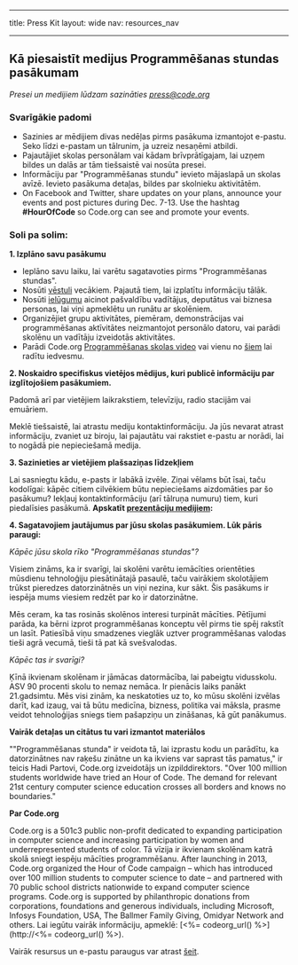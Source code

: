 * * *

title: Press Kit layout: wide nav: resources_nav

* * *

## Kā piesaistīt medijus Programmēšanas stundas pasākumam

*Presei un medijiem lūdzam sazināties <press@code.org>*

### Svarīgākie padomi

  * Sazinies ar mēdijiem divas nedēļas pirms pasākuma izmantojot e-pastu. Seko līdzi e-pastam un tālrunim, ja uzreiz nesaņēmi atbildi.
  * Pajautājiet skolas personālam vai kādam brīvprātīgajam, lai uzņem bildes un dalās ar tām tiešsaistē vai nosūta presei.
  * Informāciju par "Programmēšanas stundu" ievieto mājaslapā un skolas avīzē. Ievieto pasākuma detaļas, bildes par skolnieku aktivitātēm.
  * On Facebook and Twitter, share updates on your plans, announce your events and post pictures during Dec. 7-13. Use the hashtag **#HourOfCode** so Code.org can see and promote your events.

### Soli pa solim:

**1. Izplāno savu pasākumu**

  * Ieplāno savu laiku, lai varētu sagatavoties pirms "Programmēšanas stundas".
  * Nosūti [vēstuli](<%= hoc_uri('/resources/#sample-emails') %>) vecākiem. Pajautā tiem, lai izplatītu informāciju tālāk.
  * Nosūti [ielūgumu](<%= hoc_uri('/resources/#sample-emails') %>) aicinot pašvaldību vadītājus, deputātus vai biznesa personas, lai viņi apmeklētu un runātu ar skolēniem.
  * Organizējiet grupu aktivitātes, piemēram, demonstrācijas vai programmēšanas aktīvitātes neizmantojot personālo datoru, vai parādi skolēnu un vadītāju izveidotās aktivitātes.
  * Parādi Code.org [Programmēšanas skolas video](<%= hoc_uri('/') %>) vai vienu no [šiem](<%= hoc_uri('/resources#videos') %>) lai radītu iedvesmu.

**2. Noskaidro specifiskus vietējos mēdijus, kuri publicē informāciju par izglītojošiem pasākumiem.**

Padomā arī par vietējiem laikrakstiem, televīziju, radio stacijām vai emuāriem.

Meklē tiešsaistē, lai atrastu mediju kontaktinformāciju. Ja jūs nevarat atrast informāciju, zvaniet uz biroju, lai pajautātu vai rakstiet e-pastu ar norādi, lai to nogādā pie nepieciešamā medija.

**3. Sazinieties ar vietējiem plašsaziņas līdzekļiem**

Lai sasniegtu kādu, e-pasts ir labākā izvēle. Ziņai vēlams būt īsai, taču kodolīgai: kāpēc citiem cilvēkiem būtu nepieciešams aizdomāties par šo pasākumu? Iekļauj kontaktinformāciju (arī tālruņa numuru) tiem, kuri piedalīsies pasākumā. **Apskatīt [prezentāciju medijiem](<%= hoc_uri('/resources#sample-emails') %>):**

**4. Sagatavojiem jautājumus par jūsu skolas pasākumiem. Lūk pāris paraugi:**

*Kāpēc jūsu skola rīko "Programmēšanas stundas"?*

Visiem zināms, ka ir svarīgi, lai skolēni varētu iemācīties orientēties mūsdienu tehnoloģiju piesātinātajā pasaulē, taču vairākiem skolotājiem trūkst pieredzes datorzinātnēs un viņi nezina, kur sākt. Šis pasākums ir iespēja mums viesiem redzēt par ko ir datorzinātne.

Mēs ceram, ka tas rosinās skolēnos interesi turpināt mācīties. Pētījumi parāda, ka bērni izprot programmēšanas konceptu vēl pirms tie spēj rakstīt un lasīt. Patiesībā viņu smadzenes vieglāk uztver programmēšanas valodas tieši agrā vecumā, tieši tā pat kā svešvalodas.

*Kāpēc tas ir svarīgi?*

Ķīnā ikvienam skolēnam ir jāmācas datormācība, lai pabeigtu vidusskolu. ASV 90 procenti skolu to nemaz nemāca. Ir pienācis laiks panākt 21.gadsimtu. Mēs visi zinām, ka neskatoties uz to, ko mūsu skolēni izvēlas darīt, kad izaug, vai tā būtu medicīna, bizness, politika vai māksla, prasme veidot tehnoloģijas sniegs tiem pašapziņu un zināšanas, kā gūt panākumus.

**Vairāk detaļas un citātus tu vari izmantot materiālos**

""Programmēšanas stunda" ir veidota tā, lai izprastu kodu un parādītu, ka datorzinātnes nav raķešu zinātne un ka ikviens var saprast tās pamatus," ir teicis Hadi Partovi, Code.org izveidotājs un izpilddirektors. "Over 100 million students worldwide have tried an Hour of Code. The demand for relevant 21st century computer science education crosses all borders and knows no boundaries."

**Par Code.org**

Code.org is a 501c3 public non-profit dedicated to expanding participation in computer science and increasing participation by women and underrepresented students of color. Tā vīzija ir ikvienam skolēnam katrā skolā sniegt iespēju mācīties programmēšanu. After launching in 2013, Code.org organized the Hour of Code campaign – which has introduced over 100 million students to computer science to date – and partnered with 70 public school districts nationwide to expand computer science programs. Code.org is supported by philanthropic donations from corporations, foundations and generous individuals, including Microsoft, Infosys Foundation, USA, The Ballmer Family Giving, Omidyar Network and others. Lai iegūtu vairāk informāciju, apmeklē: [<%= codeorg_url() %>](http://<%= codeorg_url() %>).

  
Vairāk resursus un e-pastu paraugus var atrast [šeit](<%= hoc_uri('/resources') %>).